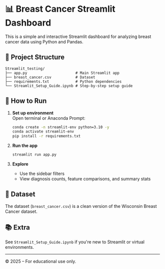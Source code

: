 # 📊 Breast Cancer Streamlit Dashboard

This is a simple and interactive Streamlit dashboard for analyzing breast cancer data using Python and Pandas.

## 📁 Project Structure

```
Streamlit_testing/
├── app.py                      # Main Streamlit app
├── breast_cancer.csv           # Dataset
├── requirements.txt            # Python dependencies
└── Streamlit_Setup_Guide.ipynb # Step-by-step setup guide
```

## 🚀 How to Run

1. **Set up environment**  
   Open terminal or Anaconda Prompt:
   ```bash
   conda create -n streamlit-env python=3.10 -y
   conda activate streamlit-env
   pip install -r requirements.txt
   ```

2. **Run the app**
   ```bash
   streamlit run app.py
   ```

3. **Explore**
   - Use the sidebar filters
   - View diagnosis counts, feature comparisons, and summary stats

## 📌 Dataset
The dataset (`breast_cancer.csv`) is a clean version of the Wisconsin Breast Cancer dataset.

## 📚 Extra
See `Streamlit_Setup_Guide.ipynb` if you're new to Streamlit or virtual environments.

---

© 2025 – For educational use only.